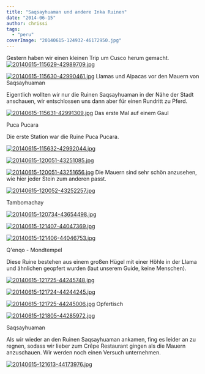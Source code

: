 ```yaml
---
title: "Saqsayhuaman und andere Inka Ruinen"
date: "2014-06-15"
author: chrissi
tags: 
  - "peru"
coverImage: "20140615-124932-46172950.jpg"
---
```


Gestern haben wir einen kleinen Trip um Cusco herum gemacht. [![20140615-115629-42989709.jpg](images/20140615-115629-42989709.jpg)](https://hafenstrand.wordpress.com/wp-content/uploads/2014/06/20140615-115629-42989709.jpg)

[![20140615-115630-42990461.jpg](images/20140615-115630-42990461.jpg)](https://hafenstrand.wordpress.com/wp-content/uploads/2014/06/20140615-115630-42990461.jpg) Llamas und Alpacas vor den Mauern von Saqsayhuaman

Eigentlich wollten wir nur die Ruinen Saqsayhuaman in der Nähe der Stadt anschauen, wir entschlossen uns dann aber für einen Rundritt zu Pferd.

[![20140615-115631-42991309.jpg](images/20140615-115631-42991309.jpg)](https://hafenstrand.wordpress.com/wp-content/uploads/2014/06/20140615-115631-42991309.jpg) Das erste Mal auf einem Gaul

Puca Pucara

Die erste Station war die Ruine Puca Pucara.

[![20140615-115632-42992044.jpg](images/20140615-115632-42992044.jpg)](https://hafenstrand.wordpress.com/wp-content/uploads/2014/06/20140615-115632-42992044.jpg)

[![20140615-120051-43251085.jpg](images/20140615-120051-43251085.jpg)](https://hafenstrand.wordpress.com/wp-content/uploads/2014/06/20140615-120051-43251085.jpg)

[![20140615-120051-43251656.jpg](images/20140615-120051-43251656.jpg)](https://hafenstrand.wordpress.com/wp-content/uploads/2014/06/20140615-120051-43251656.jpg) Die Mauern sind sehr schön anzusehen, wie hier jeder Stein zum anderen passt.

[![20140615-120052-43252257.jpg](images/20140615-120052-43252257.jpg)](https://hafenstrand.wordpress.com/wp-content/uploads/2014/06/20140615-120052-43252257.jpg)

Tambomachay

[![20140615-120734-43654498.jpg](images/20140615-120734-43654498.jpg)](https://hafenstrand.wordpress.com/wp-content/uploads/2014/06/20140615-120734-43654498.jpg)

[![20140615-121407-44047369.jpg](images/20140615-121407-44047369.jpg)](https://hafenstrand.wordpress.com/wp-content/uploads/2014/06/20140615-121407-44047369.jpg)

[![20140615-121406-44046753.jpg](images/20140615-121406-44046753.jpg)](https://hafenstrand.wordpress.com/wp-content/uploads/2014/06/20140615-121406-44046753.jpg)

Q'enqo - Mondtempel

Diese Ruine bestehen aus einem großen Hügel mit einer Höhle in der Llama und ähnlichen geopfert wurden (laut unserem Guide, keine Menschen).

[![20140615-121725-44245748.jpg](images/20140615-121725-44245748.jpg)](https://hafenstrand.wordpress.com/wp-content/uploads/2014/06/20140615-121725-44245748.jpg)

[![20140615-121724-44244245.jpg](images/20140615-121724-44244245.jpg)](https://hafenstrand.wordpress.com/wp-content/uploads/2014/06/20140615-121724-44244245.jpg)

[![20140615-121725-44245006.jpg](images/20140615-121725-44245006.jpg)](https://hafenstrand.wordpress.com/wp-content/uploads/2014/06/20140615-121725-44245006.jpg) Opfertisch

[![20140615-121805-44285972.jpg](images/20140615-121805-44285972.jpg)](https://hafenstrand.wordpress.com/wp-content/uploads/2014/06/20140615-121805-44285972.jpg)

Saqsayhuaman

Als wir wieder an den Ruinen Saqsayhuaman ankamen, fing es leider an zu regnen, sodass wir lieber zum Crêpe Restaurant gingen als die Mauern anzuschauen. Wir werden noch einen Versuch unternehmen.

[![20140615-121613-44173976.jpg](images/20140615-121613-44173976.jpg)](https://hafenstrand.wordpress.com/wp-content/uploads/2014/06/20140615-121613-44173976.jpg)
